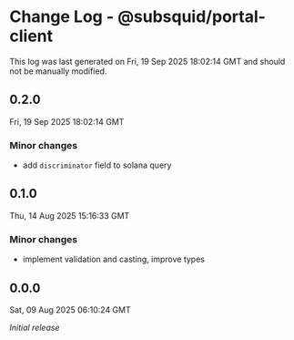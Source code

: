 # Change Log - @subsquid/portal-client

This log was last generated on Fri, 19 Sep 2025 18:02:14 GMT and should not be manually modified.

## 0.2.0
Fri, 19 Sep 2025 18:02:14 GMT

### Minor changes

- add `discriminator` field to solana query

## 0.1.0
Thu, 14 Aug 2025 15:16:33 GMT

### Minor changes

- implement validation and casting, improve types

## 0.0.0
Sat, 09 Aug 2025 06:10:24 GMT

_Initial release_

